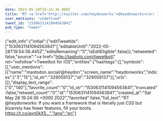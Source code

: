 ```yaml
---
date: 2022-05-28T19:24:36.000Z
title: "RT <a href='http://twitter.com/heydonworks'>@heydonworks</a>: If you want a framework that is literally just CSS but bizarrely has fewer features, fill your boots. https://t.co/ayn0kX5…″"
user_mentions: "undefined"
tweet_id: "1530631141094563841"
pub_type: "tweet"
---
```

{"edit_info":{"initial":{"editTweetIds":["1530631141094563841"],"editableUntil":"2022-05-28T19:54:36.445Z","editsRemaining":"5","isEditEligible":false}},"retweeted":false,"source":"<a href=\"http://tapbots.com/tweetbot\" rel=\"nofollow\">Tweetbot for iΟS</a>","entities":{"hashtags":[],"symbols":[],"user_mentions":[{"name":"mastodon.social/@heydon","screen_name":"heydonworks","indices":["3","15"],"id_str":"329059137","id":"329059137"}],"urls":[]},"display_text_range":["0","140"],"favorite_count":"0","id_str":"1530631141094563841","truncated":false,"retweet_count":"0","id":"1530631141094563841","created_at":"Sat May 28 19:24:36 +0000 2022","favorited":false,"full_text":"RT @heydonworks: If you want a framework that is literally just CSS but bizarrely has fewer features, fill your boots. https://t.co/ayn0kX5…","lang":"en"}
